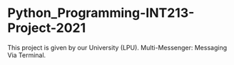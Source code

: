 # Python_Programming-INT213-Project-2021
This project is given by our University (LPU). Multi-Messenger: Messaging Via Terminal.
